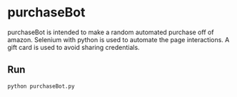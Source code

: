 # purchaseBot

purchaseBot is intended to make a random automated purchase off of amazon.
Selenium with python is used to automate the page interactions.
A gift card is used to avoid sharing credentials.

## Run

```
python purchaseBot.py
```

